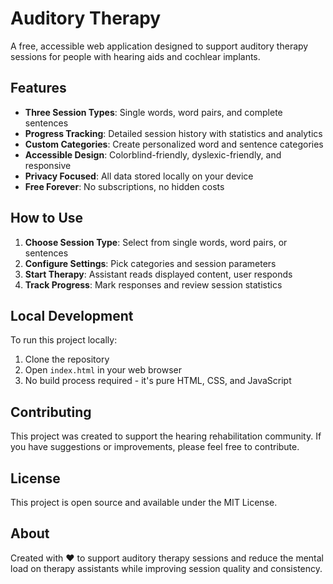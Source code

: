 # Auditory Therapy

A free, accessible web application designed to support auditory therapy sessions for people with hearing aids and cochlear implants.

## Features

- **Three Session Types**: Single words, word pairs, and complete sentences
- **Progress Tracking**: Detailed session history with statistics and analytics
- **Custom Categories**: Create personalized word and sentence categories
- **Accessible Design**: Colorblind-friendly, dyslexic-friendly, and responsive
- **Privacy Focused**: All data stored locally on your device
- **Free Forever**: No subscriptions, no hidden costs

## How to Use

1. **Choose Session Type**: Select from single words, word pairs, or sentences
2. **Configure Settings**: Pick categories and session parameters
3. **Start Therapy**: Assistant reads displayed content, user responds
4. **Track Progress**: Mark responses and review session statistics

## Local Development

To run this project locally:

1. Clone the repository
2. Open `index.html` in your web browser
3. No build process required - it's pure HTML, CSS, and JavaScript

## Contributing

This project was created to support the hearing rehabilitation community. If you have suggestions or improvements, please feel free to contribute.

## License

This project is open source and available under the MIT License.

## About

Created with ❤️ to support auditory therapy sessions and reduce the mental load on therapy assistants while improving session quality and consistency.

